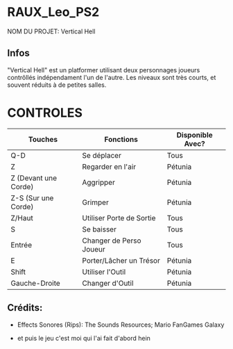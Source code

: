 # RAUX_Leo_PS2

NOM DU PROJET: Vertical Hell
## Infos

"Vertical Hell" est un platformer utilisant deux personnages joueurs contrôllés indépendament l'un de l'autre. Les niveaux sont très courts, et souvent réduits à de petites salles.

# CONTROLES

| Touches | Fonctions | Disponible Avec?
|-|-|-|
| Q-D | Se déplacer | Tous
| Z | Regarder en l'air | Pétunia
| Z (Devant une Corde) | Aggripper | Pétunia
| Z-S (Sur une Corde) | Grimper | Pétunia
| Z/Haut | Utiliser Porte de Sortie | Tous
| S | Se baisser | Tous
| Entrée | Changer de Perso Joueur | Tous
| E | Porter/Lâcher un Trésor | Pétunia
| Shift | Utiliser l'Outil | Pétunia
| Gauche-Droite | Changer d'Outil | Pétunia

## Crédits:

- Effects Sonores (Rips): The Sounds Resources; Mario FanGames Galaxy
  
- et puis le jeu c'est moi qui l'ai fait d'abord hein
